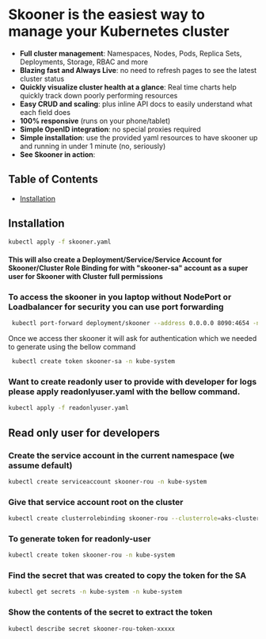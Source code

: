 # Skooner is the easiest way to manage your Kubernetes cluster

- **Full cluster management**: Namespaces, Nodes, Pods, Replica Sets, Deployments, Storage, RBAC and more
- **Blazing fast and Always Live**: no need to refresh pages to see the latest cluster status
- **Quickly visualize cluster health at a glance**: Real time charts help quickly track down poorly performing resources
- **Easy CRUD and scaling**: plus inline API docs to easily understand what each field does
- **100% responsive** (runs on your phone/tablet)
- **Simple OpenID integration**: no special proxies required
- **Simple installation**: use the provided yaml resources to have skooner up and running in under 1 minute (no, seriously)
- **See Skooner in action**:<br>

## Table of Contents

- [Installation](#Installation)

## Installation 

```bash
kubectl apply -f skooner.yaml
```

#### This will also create a Deployment/Service/Service Account for Skooner/Cluster Role Binding for with "skooner-sa" account as a super user for Skooner with Cluster full permissions


### To access the skooner in you laptop without NodePort or Loadbalancer for security you can use port forwarding


```bash 
 kubectl port-forward deployment/skooner --address 0.0.0.0 8090:4654 -n kube-system

```

Once we access ther skooner it will ask for authentication which we needed to generate using the bellow command 

```bash 
 kubectl create token skooner-sa -n kube-system
```


### Want to create readonly user to provide with developer for logs please apply readonlyuser.yaml with the bellow command.

```bash
kubectl apply -f readonlyuser.yaml
```

## Read only user for developers 

### Create the service account in the current namespace (we assume default)
```bash
kubectl create serviceaccount skooner-rou -n kube-system
```
### Give that service account root on the cluster
```bash
kubectl create clusterrolebinding skooner-rou --clusterrole=aks-cluster-readonly-role --serviceaccount=kube-system:skooner-rou -n kube-system
```
### To generate token for readonly-user
```bash
kubectl create token skooner-rou -n kube-system
```

### Find the secret that was created to copy the token for the SA
```bash
kubectl get secrets -n kube-system -n kube-system
```
### Show the contents of the secret to extract the token
```bash
kubectl describe secret skooner-rou-token-xxxxx
```

